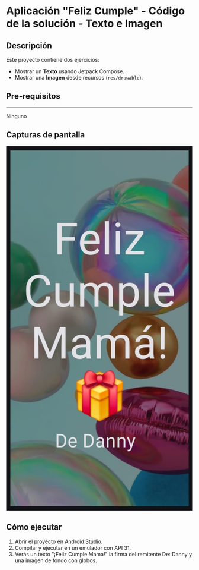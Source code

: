 # Aplicación "Feliz Cumple" - Código de la solución - Texto e Imagen

## Descripción

Este proyecto contiene dos ejercicios:
- Mostrar un **Texto** usando Jetpack Compose.
- Mostrar una **Imagen** desde recursos (`res/drawable`).
  
## Pre-requisitos
--------------
Ninguno 

## Capturas de pantalla

![Imagen con texto en pantalla](https://raw.githubusercontent.com/dannyredpy/ipdm-oto-2025-_-osvaldo_candia-_ejercicios-1-2/refs/heads/main/Image.jpeg)

## Cómo ejecutar
1. Abrir el proyecto en Android Studio.
2. Compilar y ejecutar en un emulador con API 31.
3. Verás un texto "¡Feliz Cumple Mama!" la firma del remitente De: Danny y una imagen de fondo con globos.
